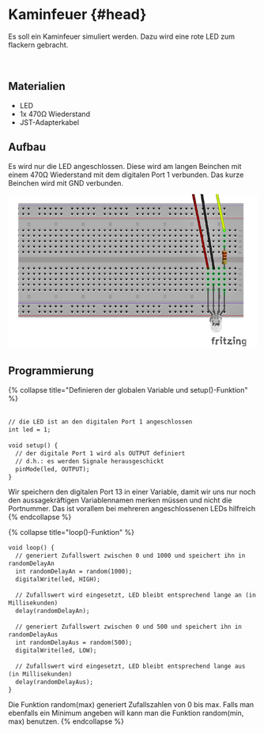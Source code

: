 # Kaminfeuer {#head}

<div class="description">
Es soll ein Kaminfeuer simuliert werden. Dazu wird eine rote LED zum flackern gebracht.</div>
<div class="line">
    <br>
    <br>
</div>

## Materialien 
* LED
* 1x 470Ω Wiederstand
* JST-Adapterkabel

## Aufbau

Es wird nur die LED angeschlossen. Diese wird am langen Beinchen mit einem 470Ω Wiederstand mit dem digitalen Port 1 verbunden. Das kurze Beinchen wird mit GND verbunden.

![Verkabelung der einfachen LED](../pictures/Aufbau_LED.png)

## Programmierung

{% collapse title="Definieren der globalen Variable und setup()-Funktion" %}
```arduino

// die LED ist an den digitalen Port 1 angeschlossen
int led = 1;

void setup() {
  // der digitale Port 1 wird als OUTPUT definiert
  // d.h.: es werden Signale herausgeschickt
  pinMode(led, OUTPUT);
}
```
Wir speichern den digitalen Port 13 in einer Variable, damit wir uns nur noch den aussagekräftigen Variablennamen merken müssen und nicht die Portnummer. Das ist vorallem bei mehreren angeschlossenen LEDs hilfreich
{% endcollapse %}


{% collapse title="loop()-Funktion" %}
```arduino
void loop() {
  // generiert Zufallswert zwischen 0 und 1000 und speichert ihn in randomDelayAn
  int randomDelayAn = random(1000);
  digitalWrite(led, HIGH);

  // Zufallswert wird eingesetzt, LED bleibt entsprechend lange an (in Millisekunden)
  delay(randomDelayAn);

  // generiert Zufallswert zwischen 0 und 500 und speichert ihn in randomDelayAus
  int randomDelayAus = random(500);
  digitalWrite(led, LOW);

  // Zufallswert wird eingesetzt, LED bleibt entsprechend lange aus (in Millisekunden)
  delay(randomDelayAus);
}
```
Die Funktion random(max) generiert Zufallszahlen von 0 bis max. Falls man ebenfalls ein Minimum angeben will kann man die Funktion random(min, max) benutzen.
{% endcollapse %}
